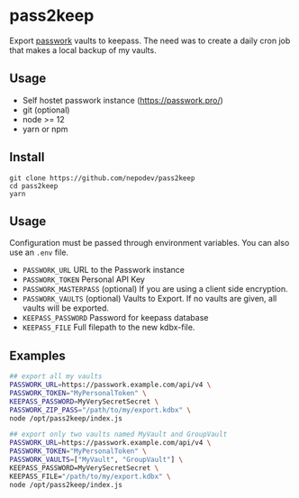 # pass2keep

Export [passwork](https://passwork.pro/) vaults to keepass. The need was to create a daily cron job that makes a local backup of my vaults.  

## Usage

* Self hostet passwork instance (https://passwork.pro/)
* git (optional)
* node >= 12
* yarn or npm

## Install

```shell
git clone https://github.com/nepodev/pass2keep
cd pass2keep
yarn
```

## Usage

Configuration must be passed through environment variables. You can also use an `.env` file.

* `PASSWORK_URL` URL to the Passwork instance
* `PASSWORK_TOKEN` Personal API Key
* `PASSWORK_MASTERPASS` (optional) If you are using a client side encryption.
* `PASSWORK_VAULTS` (optional) Vaults to Export. If no vaults are given, all vaults will be exported. 
* `KEEPASS_PASSWORD` Password for keepass database
* `KEEPASS_FILE` Full filepath to the new kdbx-file.

## Examples

```bash
## export all my vaults
PASSWORK_URL=https://passwork.example.com/api/v4 \
PASSWORK_TOKEN="MyPersonalToken" \
KEEPASS_PASSWORD=MyVerySecretSecret \
PASSWORK_ZIP_PASS="/path/to/my/export.kdbx" \
node /opt/pass2keep/index.js
```

```bash
## export only two vaults named MyVault and GroupVault
PASSWORK_URL=https://passwork.example.com/api/v4 \
PASSWORK_TOKEN="MyPersonalToken" \
PASSWORK_VAULTS=["MyVault", "GroupVault"] \
KEEPASS_PASSWORD=MyVerySecretSecret \
KEEPASS_FILE="/path/to/my/export.kdbx" \
node /opt/pass2keep/index.js
```
